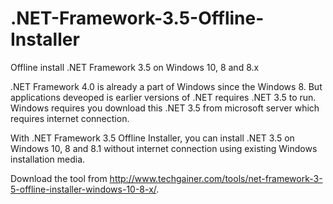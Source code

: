 .NET-Framework-3.5-Offline-Installer
====================================

Offline install .NET Framework 3.5 on Windows 10, 8 and 8.x

.NET Framework 4.0 is already a part of Windows since the Windows 8. But applications deveoped is earlier versions of .NET requires .NET 3.5 to run. Windows requires you download this .NET 3.5 from microsoft server which requires internet connection.

With .NET Framework 3.5 Offline Installer, you can install .NET 3.5 on Windows 10, 8 and 8.1 without internet connection using existing Windows installation media.

Download the tool from http://www.techgainer.com/tools/net-framework-3-5-offline-installer-windows-10-8-x/.

